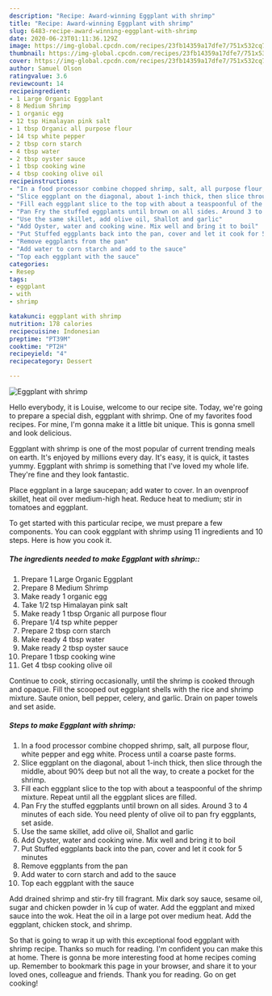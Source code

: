 ```yaml
---
description: "Recipe: Award-winning Eggplant with shrimp"
title: "Recipe: Award-winning Eggplant with shrimp"
slug: 6483-recipe-award-winning-eggplant-with-shrimp
date: 2020-06-23T01:11:36.129Z
image: https://img-global.cpcdn.com/recipes/23fb14359a17dfe7/751x532cq70/eggplant-with-shrimp-recipe-main-photo.jpg
thumbnail: https://img-global.cpcdn.com/recipes/23fb14359a17dfe7/751x532cq70/eggplant-with-shrimp-recipe-main-photo.jpg
cover: https://img-global.cpcdn.com/recipes/23fb14359a17dfe7/751x532cq70/eggplant-with-shrimp-recipe-main-photo.jpg
author: Samuel Olson
ratingvalue: 3.6
reviewcount: 14
recipeingredient:
- 1 Large Organic Eggplant
- 8 Medium Shrimp
- 1 organic egg
- 12 tsp Himalayan pink salt
- 1 tbsp Organic all purpose flour
- 14 tsp white pepper
- 2 tbsp corn starch
- 4 tbsp water
- 2 tbsp oyster sauce
- 1 tbsp cooking wine
- 4 tbsp cooking olive oil
recipeinstructions:
- "In a food processor combine chopped shrimp, salt, all purpose flour, white pepper and egg white. Process until a coarse paste forms."
- "Slice eggplant on the diagonal, about 1-inch thick, then slice through the middle, about 90% deep but not all the way, to create a pocket for the shrimp."
- "Fill each eggplant slice to the top with about a teaspoonful of the shrimp mixture. Repeat until all the eggplant slices are filled."
- "Pan Fry the stuffed eggplants until brown on all sides. Around 3 to 4 minutes of each side. You need plenty of olive oil to pan fry eggplants, set aside."
- "Use the same skillet, add olive oil, Shallot and garlic"
- "Add Oyster, water and cooking wine. Mix well and bring it to boil"
- "Put Stuffed eggplants back into the pan, cover and let it cook for 5 minutes"
- "Remove eggplants from the pan"
- "Add water to corn starch and add to the sauce"
- "Top each eggplant with the sauce"
categories:
- Resep
tags:
- eggplant
- with
- shrimp

katakunci: eggplant with shrimp
nutrition: 178 calories
recipecuisine: Indonesian
preptime: "PT39M"
cooktime: "PT2H"
recipeyield: "4"
recipecategory: Dessert

---
```



![Eggplant with shrimp](https://img-global.cpcdn.com/recipes/23fb14359a17dfe7/751x532cq70/eggplant-with-shrimp-recipe-main-photo.jpg)

Hello everybody, it is Louise, welcome to our recipe site. Today, we're going to prepare a special dish, eggplant with shrimp. One of my favorites food recipes. For mine, I'm gonna make it a little bit unique. This is gonna smell and look delicious.

Eggplant with shrimp is one of the most popular of current trending meals on earth. It's enjoyed by millions every day. It's easy, it is quick, it tastes yummy. Eggplant with shrimp is something that I've loved my whole life. They're fine and they look fantastic.

Place eggplant in a large saucepan; add water to cover. In an ovenproof skillet, heat oil over medium-high heat. Reduce heat to medium; stir in tomatoes and eggplant.


To get started with this particular recipe, we must prepare a few components. You can cook eggplant with shrimp using 11 ingredients and 10 steps. Here is how you cook it.

##### The ingredients needed to make Eggplant with shrimp::

1. Prepare 1 Large Organic Eggplant
1. Prepare 8 Medium Shrimp
1. Make ready 1 organic egg
1. Take 1/2 tsp Himalayan pink salt
1. Make ready 1 tbsp Organic all purpose flour
1. Prepare 1/4 tsp white pepper
1. Prepare 2 tbsp corn starch
1. Make ready 4 tbsp water
1. Make ready 2 tbsp oyster sauce
1. Prepare 1 tbsp cooking wine
1. Get 4 tbsp cooking olive oil


Continue to cook, stirring occasionally, until the shrimp is cooked through and opaque. Fill the scooped out eggplant shells with the rice and shrimp mixture. Saute onion, bell pepper, celery, and garlic. Drain on paper towels and set aside. 

##### Steps to make Eggplant with shrimp:

1. In a food processor combine chopped shrimp, salt, all purpose flour, white pepper and egg white. Process until a coarse paste forms.
1. Slice eggplant on the diagonal, about 1-inch thick, then slice through the middle, about 90% deep but not all the way, to create a pocket for the shrimp.
1. Fill each eggplant slice to the top with about a teaspoonful of the shrimp mixture. Repeat until all the eggplant slices are filled.
1. Pan Fry the stuffed eggplants until brown on all sides. Around 3 to 4 minutes of each side. You need plenty of olive oil to pan fry eggplants, set aside.
1. Use the same skillet, add olive oil, Shallot and garlic
1. Add Oyster, water and cooking wine. Mix well and bring it to boil
1. Put Stuffed eggplants back into the pan, cover and let it cook for 5 minutes
1. Remove eggplants from the pan
1. Add water to corn starch and add to the sauce
1. Top each eggplant with the sauce


Add drained shrimp and stir-fry till fragrant. Mix dark soy sauce, sesame oil, sugar and chicken powder in ¼ cup of water. Add the eggplant and mixed sauce into the wok. Heat the oil in a large pot over medium heat. Add the eggplant, chicken stock, and shrimp. 

So that is going to wrap it up with this exceptional food eggplant with shrimp recipe. Thanks so much for reading. I'm confident you can make this at home. There is gonna be more interesting food at home recipes coming up. Remember to bookmark this page in your browser, and share it to your loved ones, colleague and friends. Thank you for reading. Go on get cooking!

